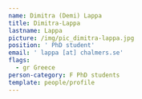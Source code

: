 ```yaml
---
name: Dimitra (Demi) Lappa
title: Dimitra-Lappa
lastname: Lappa
picture: /img/pic_dimitra-lappa.jpg
position: ' PhD student'
email: ' lappa [at] chalmers.se'
flags:
  - gr Greece
person-category: F PhD students
template: people/profile
---
```


